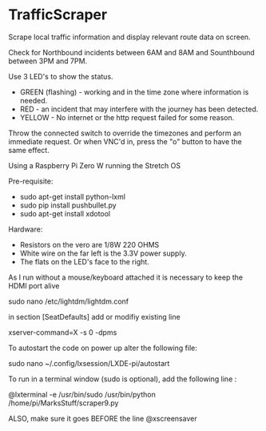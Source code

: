 # TrafficScraper

Scrape local traffic information and display relevant route data on screen.

Check for Northbound incidents between 6AM and 8AM and Sounthbound between 3PM and 7PM.

Use 3 LED's to show the status.

* GREEN (flashing) - working and in the time zone where information is needed.
* RED - an incident that may interfere with the journey has been detected.
* YELLOW - No internet or the http request failed for some reason.

Throw the connected switch to override the timezones and perform an immediate request.
Or when VNC'd in, press the "o" button to have the same effect.

Using a Raspberry Pi Zero W running the Stretch OS

Pre-requisite:

* sudo apt-get install python-lxml
* sudo pip install pushbullet.py
* sudo apt-get install xdotool

Hardware:

* Resistors on the vero are 1/8W 220 OHMS
* White wire on the far left is the 3.3V power supply.
* The flats on the LED's face to the right.

As I run without a mouse/keyboard attached it is necessary to keep the HDMI port alive

sudo nano /etc/lightdm/lightdm.conf

in section [SeatDefaults] add or modifiy existing line

xserver-command=X -s 0 -dpms

To autostart the code on power up alter the following file:

sudo nano ~/.config/lxsession/LXDE-pi/autostart

To run in a terminal window (sudo is optional), add the following line :

@lxterminal -e /usr/bin/sudo /usr/bin/python /home/pi/MarksStuff/scraper9.py

ALSO, make sure it goes BEFORE the line @xscreensaver

